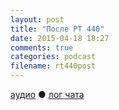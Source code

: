 ```yaml
---
layout: post
title: "После РТ 440"
date: 2015-04-18 18:27
comments: true
categories: podcast
filename: rt440post
---
```

[аудио](http://cdn.radio-t.com/rt440post.mp3) ● [лог чата](http://chat.radio-t.com/logs/radio-t-440.html)
<audio src="http://cdn.radio-t.com/rt440post.mp3" preload="none"></audio>

